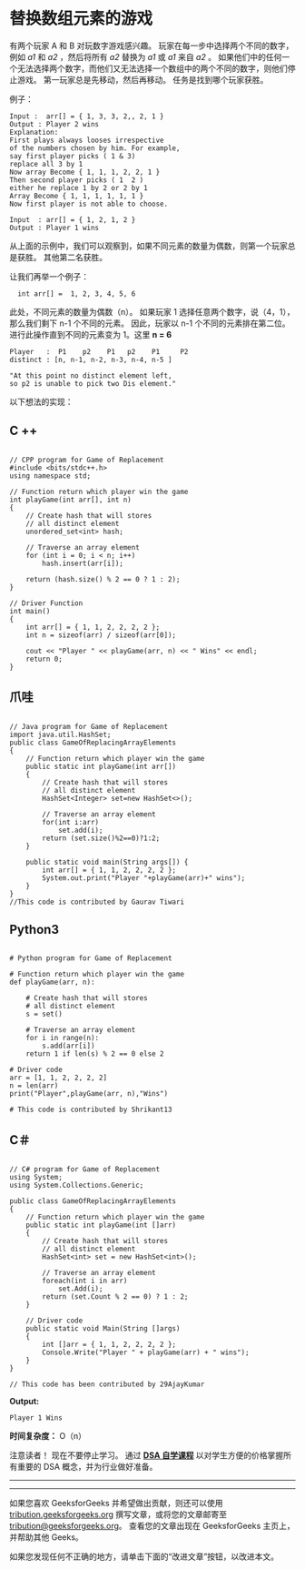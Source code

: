 # 替换数组元素的游戏

有两个玩家 A 和 B 对玩数字游戏感兴趣。 玩家在每一步中选择两个不同的数字，例如 *a1* 和 *a2* ，然后将所有 *a2* 替换为 *a1* 或 *a1* 来自 *a2* 。 如果他们中的任何一个无法选择两个数字，而他们又无法选择一个数组中的两个不同的数字，则他们停止游戏。 第一玩家总是先移动，然后再移动。 任务是找到哪个玩家获胜。

例子：

```
Input :  arr[] = { 1, 3, 3, 2,, 2, 1 }
Output : Player 2 wins
Explanation:
First plays always looses irrespective
of the numbers chosen by him. For example,
say first player picks ( 1 & 3) 
replace all 3 by 1  
Now array Become { 1, 1, 1, 2, 2, 1 }
Then second player picks ( 1  2 )
either he replace 1 by 2 or 2 by 1 
Array Become { 1, 1, 1, 1, 1, 1 }
Now first player is not able to choose.

Input  : arr[] = { 1, 2, 1, 2 }
Output : Player 1 wins

```

从上面的示例中，我们可以观察到，如果不同元素的数量为偶数，则第一个玩家总是获胜。 其他第二名获胜。

让我们再举一个例子：

```
  int arr[] =  1, 2, 3, 4, 5, 6 
```

此处，不同元素的数量为偶数（n）。 如果玩家 1 选择任意两个数字，说（4，1），那么我们剩下 n-1 个不同的元素。 因此，玩家以 n-1 个不同的元素排在第二位。 进行此操作直到不同的元素变为 1。这里 **n = 6**

```
Player   :  P1    p2    P1   p2    P1     P2    
distinct : [n, n-1, n-2, n-3, n-4, n-5 ]  

"At this point no distinct element left, 
so p2 is unable to pick two Dis element."
```

以下想法的实现：

## C ++

```

// CPP program for Game of Replacement 
#include <bits/stdc++.h> 
using namespace std; 

// Function return which player win the game 
int playGame(int arr[], int n) 
{ 
    // Create hash that will stores 
    // all distinct element 
    unordered_set<int> hash; 

    // Traverse an array element 
    for (int i = 0; i < n; i++) 
        hash.insert(arr[i]); 

    return (hash.size() % 2 == 0 ? 1 : 2); 
} 

// Driver Function 
int main() 
{ 
    int arr[] = { 1, 1, 2, 2, 2, 2 }; 
    int n = sizeof(arr) / sizeof(arr[0]); 

    cout << "Player " << playGame(arr, n) << " Wins" << endl; 
    return 0; 
} 

```

## 爪哇

```

// Java program for Game of Replacement  
import java.util.HashSet; 
public class GameOfReplacingArrayElements  
{ 
    // Function return which player win the game  
    public static int playGame(int arr[]) 
    { 
        // Create hash that will stores  
        // all distinct element  
        HashSet<Integer> set=new HashSet<>(); 

        // Traverse an array element  
        for(int i:arr) 
            set.add(i); 
        return (set.size()%2==0)?1:2; 
    } 

    public static void main(String args[]) { 
        int arr[] = { 1, 1, 2, 2, 2, 2 };  
        System.out.print("Player "+playGame(arr)+" wins"); 
    } 
} 
//This code is contributed by Gaurav Tiwari 

```

## Python3

```

# Python program for Game of Replacement  

# Function return which player win the game  
def playGame(arr, n): 

    # Create hash that will stores  
    # all distinct element  
    s = set() 

    # Traverse an array element  
    for i in range(n): 
        s.add(arr[i]) 
    return 1 if len(s) % 2 == 0 else 2

# Driver code 
arr = [1, 1, 2, 2, 2, 2] 
n = len(arr) 
print("Player",playGame(arr, n),"Wins") 

# This code is contributed by Shrikant13 

```

## C＃

```

// C# program for Game of Replacement  
using System; 
using System.Collections.Generic; 

public class GameOfReplacingArrayElements  
{ 
    // Function return which player win the game  
    public static int playGame(int []arr) 
    { 
        // Create hash that will stores  
        // all distinct element  
        HashSet<int> set = new HashSet<int>(); 

        // Traverse an array element  
        foreach(int i in arr) 
            set.Add(i); 
        return (set.Count % 2 == 0) ? 1 : 2; 
    } 

    // Driver code 
    public static void Main(String []args) 
    { 
        int []arr = { 1, 1, 2, 2, 2, 2 };  
        Console.Write("Player " + playGame(arr) + " wins"); 
    } 
} 

// This code has been contributed by 29AjayKumar 

```

**Output:**

```
Player 1 Wins

```

**时间复杂度：** O（n）

注意读者！ 现在不要停止学习。 通过 [**DSA 自学课程**](https://practice.geeksforgeeks.org/courses/dsa-self-paced?utm_source=geeksforgeeks&utm_medium=article&utm_campaign=gfg_article_dsa_content_bottom) 以对学生方便的价格掌握所有重要的 DSA 概念，并为行业做好准备。

* * *

* * *

如果您喜欢 GeeksforGeeks 并希望做出贡献，则还可以使用 [tribution.geeksforgeeks.org](https://contribute.geeksforgeeks.org/) 撰写文章，或将您的文章邮寄至 tribution@geeksforgeeks.org。 查看您的文章出现在 GeeksforGeeks 主页上，并帮助其他 Geeks。

如果您发现任何不正确的地方，请单击下面的“改进文章”按钮，以改进本文。